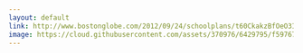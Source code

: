 ```yaml
---
layout: default
link: http://www.bostonglobe.com/2012/09/24/schoolplans/t60CkakzBfOeO3IQkLzn8J/story.html
image: https://cloud.githubusercontent.com/assets/370976/6429795/f59767c6-bfb7-11e4-819a-09679ffe0c60.jpg
---
```


